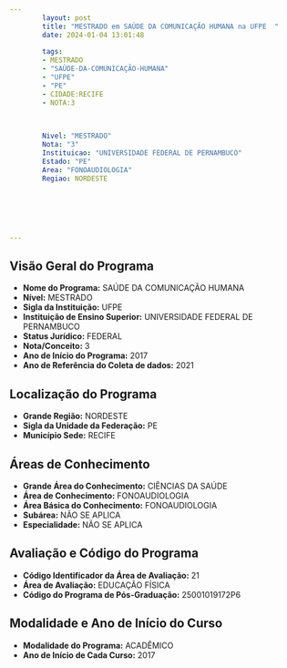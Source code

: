 ```yaml
---
        layout: post
        title: "MESTRADO em SAÚDE DA COMUNICAÇÃO HUMANA na UFPE  "
        date: 2024-01-04 13:01:48
     
        tags:
        - MESTRADO
        - "SAÚDE-DA-COMUNICAÇÃO-HUMANA"
        - "UFPE"
        - "PE"
        - CIDADE:RECIFE
        - NOTA:3
        
       

        Nivel: "MESTRADO"
        Nota: "3"
        Instituicao: "UNIVERSIDADE FEDERAL DE PERNAMBUCO"
        Estado: "PE"
        Area: "FONOAUDIOLOGIA"
        Regiao: NORDESTE
        
        
        
        
        
        
---
```

## Visão Geral do Programa
- **Nome do Programa:** SAÚDE DA COMUNICAÇÃO HUMANA
- **Nível:** MESTRADO
- **Sigla da Instituição:** UFPE
- **Instituição de Ensino Superior:** UNIVERSIDADE FEDERAL DE PERNAMBUCO
- **Status Jurídico:** FEDERAL
- **Nota/Conceito:** 3
- **Ano de Início do Programa:** 2017
- **Ano de Referência do Coleta de dados:** 2021

## Localização do Programa
- **Grande Região:** NORDESTE
- **Sigla da Unidade da Federação:** PE
- **Município Sede:** RECIFE

## Áreas de Conhecimento
- **Grande Área do Conhecimento:** CIÊNCIAS DA SAÚDE
- **Área de Conhecimento:** FONOAUDIOLOGIA
- **Área Básica do Conhecimento:** FONOAUDIOLOGIA
- **Subárea:** NÃO SE APLICA
- **Especialidade:** NÃO SE APLICA

## Avaliação e Código do Programa
- **Código Identificador da Área de Avaliação:** 21
- **Área de Avaliação:** EDUCAÇÃO FÍSICA
- **Código do Programa de Pós-Graduação:** 25001019172P6


## Modalidade e Ano de Início do Curso
- **Modalidade do Programa:** ACADÊMICO
- **Ano de Início de Cada Curso:** 2017
